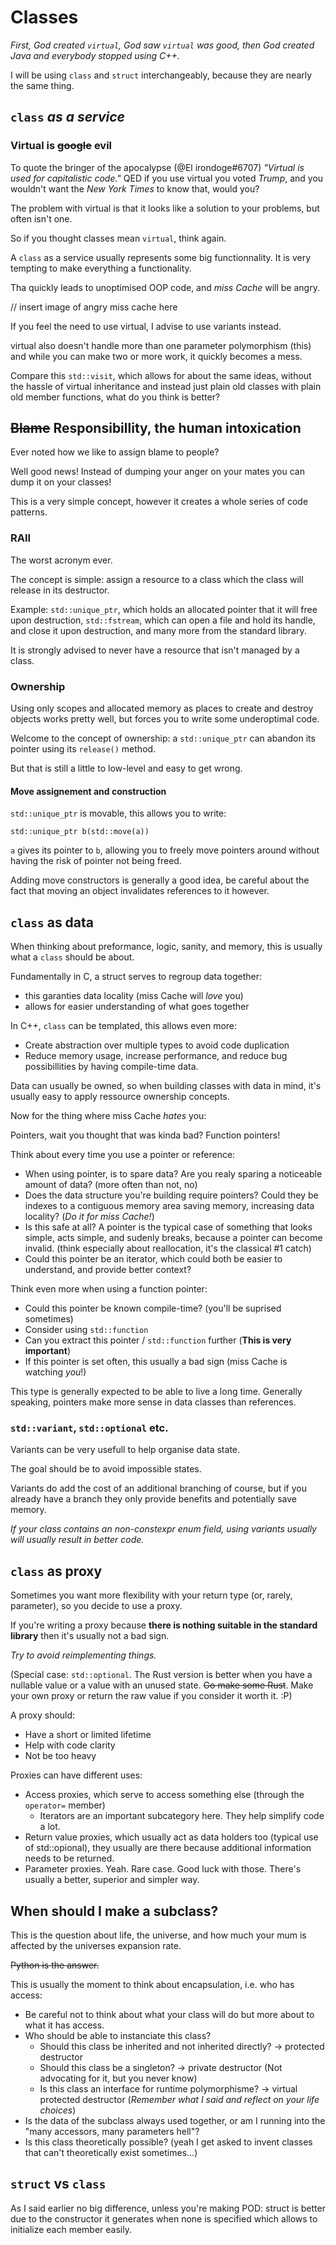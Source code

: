 # Classes

*First, God created `virtual`, God saw `virtual` was good, then God created Java and everybody stopped using C++.*

I will be using `class` and `struct` interchangeably, because they are nearly the same thing.

## `class` *as a service*

### Virtual is ~~google~~ evil

To quote the bringer of the apocalypse (@El irondoge#6707) *"Virtual is used for capitalistic code."* QED if you use virtual you voted *Trump*, and you wouldn't want the *New York Times* to know that, would you?

The problem with virtual is that it looks like a solution to your problems, but often isn't one.

So if you thought classes mean `virtual`, think again.

A `class` as a service usually represents some big functionnality. It is very tempting to make everything a functionality.

Tha quickly leads to unoptimised OOP code, and *miss Cache* will be angry.

// insert image of angry  miss cache here

If you feel the need to use virtual, I advise to use variants instead.

virtual also doesn't handle more than one parameter polymorphism (this) and while you can make two or more work, it quickly becomes a mess.

Compare this `std::visit`, which allows for about the same ideas, without the hassle of virtual inheritance and instead just plain old classes with plain old member functions, what do you think is better?

## ~~Blame~~ Responsibillity, the human intoxication

Ever noted how we like to assign blame to people?

Well good news! Instead of dumping your anger on your mates you can dump it on your classes!

This is a very simple concept, however it creates a whole series of code patterns.

### RAII

The worst acronym ever.

The concept is simple: assign a resource to a class which the class will release in its destructor.

Example: `std::unique_ptr`, which holds an allocated pointer that it will free upon destruction, `std::fstream`, which can open a file and hold its handle, and close it upon destruction, and many more from the standard library.

It is strongly advised to never have a resource that isn't managed by a class.

### Ownership

Using only scopes and allocated memory as places to create and destroy objects works pretty well, but forces you to write some underoptimal code.

Welcome to the concept of ownership: a `std::unique_ptr` can abandon its pointer using its ```release()``` method.

But that is still a little to low-level and easy to get wrong.

#### Move assignement and construction

`std::unique_ptr` is movable, this allows you to write:

```std::unique_ptr b(std::move(a))```

`a` gives its pointer to `b`, allowing you to freely move pointers around without having the risk of pointer not being freed.

Adding move constructors is generally a good idea, be careful about the fact that moving an object invalidates references to it however.

## `class` as data

When thinking about preformance, logic, sanity, and memory, this is usually what a `class` should be about.

Fundamentally in C, a struct serves to regroup data together:
 - this garanties data locality (miss Cache will *love* you)
 - allows for easier understanding of what goes together

In C++, `class` can be templated, this allows even more:
 - Create abstraction over multiple types to avoid code duplication
 - Reduce memory usage, increase performance, and reduce bug possibillities by having compile-time data.

Data can usually be owned, so when building classes with data in mind, it's usually easy to apply ressource ownership concepts.

Now for the thing where miss Cache *hates* you:

Pointers, wait you thought that was kinda bad? Function pointers!

Think about every time you use a pointer or reference:
 - When using pointer, is to spare data? Are you realy sparing a noticeable amount of data? (more often than not, no)
 - Does the data structure you're building require pointers? Could they be indexes to a contiguous memory area saving memory, increasing data locality? (*Do it for miss Cache!*)
 - Is this safe at all? A pointer is the typical case of something that looks simple, acts simple, and sudenly breaks, because a pointer can become invalid. (think especially about reallocation, it's the classical \#1 catch)
 - Could this pointer be an iterator, which could both be easier to understand, and provide better context?

Think even more when using a function pointer:
 - Could this pointer be known compile-time? (you'll be suprised sometimes)
 - Consider using `std::function`
 - Can you extract this pointer / `std::function` further (__This is very important__)
 - If this pointer is set often, this usually a bad sign (miss Cache is watching *you*!)
 
This type is generally expected to be able to live a long time.
Generally speaking, pointers make more sense in data classes than references.

### `std::variant`, `std::optional` etc.

Variants can be very usefull to help organise data state.

The goal should be to avoid impossible states.

Variants do add the cost of an additional branching of course, but if you already have a branch they only provide benefits and potentially save memory.

*If your class contains an non-constexpr enum field, using variants usually will usually result in better code.*

## `class` as proxy

Sometimes you want more flexibility with your return type (or, rarely, parameter), so you decide to use a proxy.

If you're writing a proxy because __there is nothing suitable in the standard library__ then it's usually not a bad sign.

_Try to avoid reimplementing things._

(Special case: `std::optional`. The Rust version is better when you have a nullable value or a value with an unused state. ~~Go make some Rust~~. Make your own proxy or return the raw value if you consider it worth it. :P)

A proxy should:
 - Have a short or limited lifetime
 - Help with code clarity
 - Not be too heavy

Proxies can have different uses:
 - Access proxies, which serve to access something else (through the `operator=` member)
   - Iterators are an important subcategory here. They help simplify code a lot.
 - Return value proxies, which usually act as data holders too (typical use of std::opional), they usually are there because additional information needs to be returned.
 - Parameter proxies. Yeah. Rare case. Good luck with those. There's usually a better, superior and simpler way.

## When should I make a subclass?

This is the question about life, the universe, and how much your mum is affected by the universes expansion rate.

~~Python is the answer.~~

This is usually the moment to think about encapsulation, i.e. who has access:
 - Be careful not to think about what your class will do but more about to what it has access.
 - Who should be able to instanciate this class?
   - Should this class be inherited and not inherited directly? -> protected destructor
   - Should this class be a singleton? -> private destructor (Not advocating for it, but you never know)
   - Is this class an interface for runtime polymorphisme? -> virtual protected destructor (*Remember what I said and reflect on your life choices*)
 - Is the data of the subclass always used together, or am I running into the "many accessors, many parameters hell"?
 - Is this class theoretically possible? (yeah I get asked to invent classes that can't theoretically exist sometimes...)

## `struct` vs `class`

As I said earlier no big difference, unless you're making POD: struct is better due to the constructor it generates when none is specified which allows to initialize each member easily.
